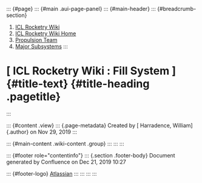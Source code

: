 ::: {#page}
::: {#main .aui-page-panel}
::: {#main-header}
::: {#breadcrumb-section}
1.  [ICL Rocketry Wiki](index.html)
2.  [ICL Rocketry Wiki Home](ICL-Rocketry-Wiki-Home_142270843.html)
3.  [Propulsion Team](Propulsion-Team_142270885.html)
4.  [Major Subsystems](Major-Subsystems_142273528.html)
:::

[ ICL Rocketry Wiki : Fill System ]{#title-text} {#title-heading .pagetitle}
================================================
:::

::: {#content .view}
::: {.page-metadata}
Created by [ Harradence, William]{.author} on Nov 29, 2019
:::

::: {#main-content .wiki-content .group}
:::
:::
:::

::: {#footer role="contentinfo"}
::: {.section .footer-body}
Document generated by Confluence on Dec 21, 2019 10:27

::: {#footer-logo}
[Atlassian](http://www.atlassian.com/)
:::
:::
:::
:::
